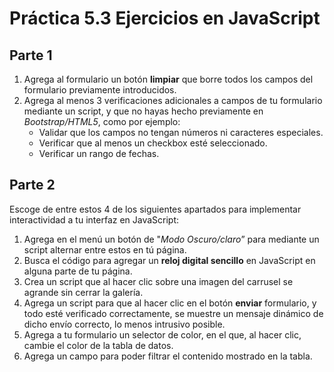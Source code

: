 # Práctica 5.3 Ejercicios en JavaScript

## Parte 1

1.  Agrega al formulario un botón **limpiar** que borre todos los campos del formulario previamente introducidos.
2.  Agrega al menos 3 verificaciones adicionales a campos de tu formulario mediante un script, y que no hayas hecho previamente en *Bootstrap/HTML5*, como por ejemplo:
    -   Validar que los campos no tengan números ni caracteres especiales.
    -   Verificar que al menos un checkbox esté seleccionado.
    -   Verificar un rango de fechas.


## Parte 2

Escoge de entre estos 4 de los siguientes apartados para implementar interactividad a tu interfaz en JavaScript:

1.  Agrega en el menú un botón de "*Modo Oscuro/claro*” para mediante un script alternar entre estos en tú página.
2.  Busca el código para agregar un **reloj digital sencillo** en JavaScript en alguna parte de tu página.
3.  Crea un script que al hacer clic sobre una imagen del carrusel se agrande sin cerrar la galería.
4.  Agrega un script para que al hacer clic en el botón **enviar** formulario, y todo esté verificado correctamente, se muestre un mensaje dinámico de dicho envío correcto, lo menos intrusivo posible.
5.  Agrega a tu formulario un selector de color, en el que, al hacer clic, cambie el color de la tabla de datos.
6.  Agrega un campo para poder filtrar el contenido mostrado en la tabla.
